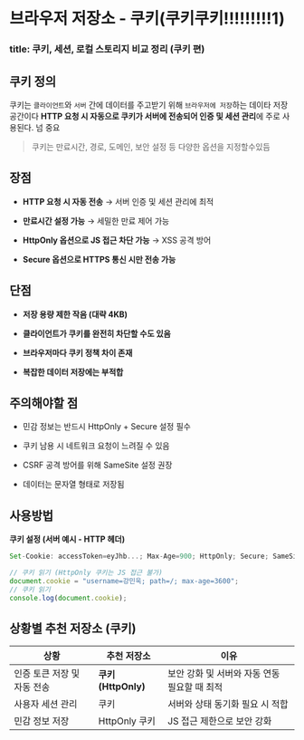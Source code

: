 

# 브라우저 저장소 - 쿠키(쿠키쿠키!!!!!!!!!1)

### title: 쿠키, 세션, 로컬 스토리지 비교 정리 (쿠키 편)


## 쿠키 정의

쿠키는 `클라이언트`와 `서버` 간에 데이터를 주고받기 위해 `브라우저에 저장`하는 데이타 저장 공간이다
**HTTP 요청 시 자동으로 쿠키가 서버에 전송되어 인증 및 세션 관리**에 주로 사용된다. 넘 중요

> 쿠키는 만료시간, 경로, 도메인, 보안 설정 등 다양한 옵션을 지정할수있듬


## 장점

- **HTTP 요청 시 자동 전송** → 서버 인증 및 세션 관리에 최적

- **만료시간 설정 가능** → 세밀한 만료 제어 가능

- **HttpOnly 옵션으로 JS 접근 차단 가능** → XSS 공격 방어

- **Secure 옵션으로 HTTPS 통신 시만 전송 가능**



## 단점

- **저장 용량 제한 작음 (대략 4KB)**

- **클라이언트가 쿠키를 완전히 차단할 수도 있음**

- **브라우저마다 쿠키 정책 차이 존재**

- **복잡한 데이터 저장에는 부적합**



## 주의해야할 점

* 민감 정보는 반드시 HttpOnly + Secure 설정 필수

* 쿠키 남용 시 네트워크 요청이 느려질 수 있음

* CSRF 공격 방어를 위해 SameSite 설정 권장

* 데이터는 문자열 형태로 저장됨


## 사용방법
**쿠키 설정 (서버 예시 - HTTP 헤더)**

```javascript
Set-Cookie: accessToken=eyJhb...; Max-Age=900; HttpOnly; Secure; SameSite=Strict
```


```javascript
// 쿠키 읽기 (HttpOnly 쿠키는 JS 접근 불가)
document.cookie = "username=강민욱; path=/; max-age=3600";
// 쿠키 읽기
console.log(document.cookie);
```


## 상황별 추천 저장소 (쿠키)

| 상황               | 추천 저장소            | 이유                         |
| ---------------- | ----------------- | -------------------------- |
| 인증 토큰 저장 및 자동 전송 | **쿠키 (HttpOnly)** | 보안 강화 및 서버와 자동 연동 필요할 때 최적 |
| 사용자 세션 관리        | 쿠키                | 서버와 상태 동기화 필요 시 적합         |
| 민감 정보 저장         | HttpOnly 쿠키       | JS 접근 제한으로 보안 강화           |

